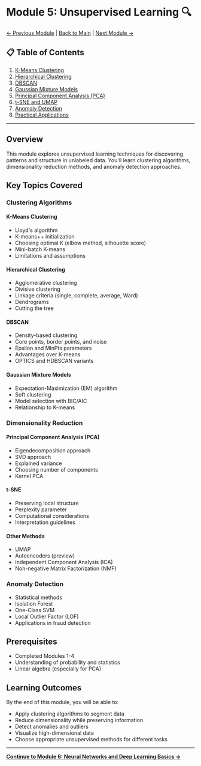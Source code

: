 # Module 5: Unsupervised Learning 🔍

[← Previous Module](04_supervised_learning.md) | [Back to Main](../README.md) | [Next Module →](06_neural_networks.md)

## 📋 Table of Contents
1. [K-Means Clustering](#k-means-clustering)
2. [Hierarchical Clustering](#hierarchical-clustering)
3. [DBSCAN](#dbscan)
4. [Gaussian Mixture Models](#gaussian-mixture-models)
5. [Principal Component Analysis (PCA)](#principal-component-analysis)
6. [t-SNE and UMAP](#t-sne-and-umap)
7. [Anomaly Detection](#anomaly-detection)
8. [Practical Applications](#practical-applications)

---

## Overview

This module explores unsupervised learning techniques for discovering patterns and structure in unlabeled data. You'll learn clustering algorithms, dimensionality reduction methods, and anomaly detection approaches.

## Key Topics Covered

### Clustering Algorithms

#### K-Means Clustering
- Lloyd's algorithm
- K-means++ initialization
- Choosing optimal K (elbow method, silhouette score)
- Mini-batch K-means
- Limitations and assumptions

#### Hierarchical Clustering
- Agglomerative clustering
- Divisive clustering
- Linkage criteria (single, complete, average, Ward)
- Dendrograms
- Cutting the tree

#### DBSCAN
- Density-based clustering
- Core points, border points, and noise
- Epsilon and MinPts parameters
- Advantages over K-means
- OPTICS and HDBSCAN variants

#### Gaussian Mixture Models
- Expectation-Maximization (EM) algorithm
- Soft clustering
- Model selection with BIC/AIC
- Relationship to K-means

### Dimensionality Reduction

#### Principal Component Analysis (PCA)
- Eigendecomposition approach
- SVD approach
- Explained variance
- Choosing number of components
- Kernel PCA

#### t-SNE
- Preserving local structure
- Perplexity parameter
- Computational considerations
- Interpretation guidelines

#### Other Methods
- UMAP
- Autoencoders (preview)
- Independent Component Analysis (ICA)
- Non-negative Matrix Factorization (NMF)

### Anomaly Detection
- Statistical methods
- Isolation Forest
- One-Class SVM
- Local Outlier Factor (LOF)
- Applications in fraud detection

## Prerequisites
- Completed Modules 1-4
- Understanding of probability and statistics
- Linear algebra (especially for PCA)

## Learning Outcomes
By the end of this module, you will be able to:
- Apply clustering algorithms to segment data
- Reduce dimensionality while preserving information
- Detect anomalies and outliers
- Visualize high-dimensional data
- Choose appropriate unsupervised methods for different tasks

---


[**Continue to Module 6: Neural Networks and Deep Learning Basics →**](06_neural_networks.md)